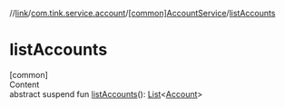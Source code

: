 //[link](../../index.md)/[com.tink.service.account](../index.md)/[[common]AccountService](index.md)/[listAccounts](list-accounts.md)



# listAccounts  
[common]  
Content  
abstract suspend fun [listAccounts](list-accounts.md)(): [List](https://kotlinlang.org/api/latest/jvm/stdlib/kotlin.collections/-list/index.html)<[Account](../../com.tink.model.account/[common]-account/index.md)>  



